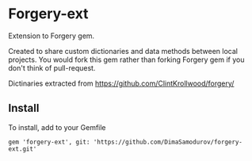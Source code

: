 # Forgery-ext

Extension to Forgery gem.

Created to share custom dictionaries and data methods between local projects.
You would fork this gem rather than forking Forgery gem if you don't think of pull-request.

Dictinaries extracted from https://github.com/ClintKrollwood/forgery/


## Install

To install, add to your Gemfile

    gem 'forgery-ext', git: 'https://github.com/DimaSamodurov/forgery-ext.git'


